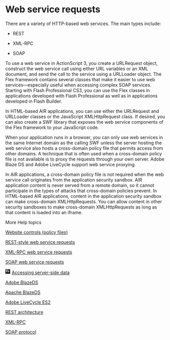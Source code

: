 # Web service requests

There are a variety of HTTP-based web services. The main types include:

- REST

- XML-RPC

- SOAP

To use a web service in ActionScript 3, you create a URLRequest object,
construct the web service call using either URL variables or an XML document,
and send the call to the service using a URLLoader object. The Flex framework
contains several classes that make it easier to use web services—especially
useful when accessing complex SOAP services. Starting with Flash Professional
CS3, you can use the Flex classes in applications developed with Flash
Professional as well as in applications developed in Flash Builder.

In HTML-based AIR applications, you can use either the URLRequest and URLLoader
classes or the JavaScript XMLHttpRequest class. If desired, you can also create
a SWF library that exposes the web service components of the Flex framework to
your JavaScript code.

When your application runs in a browser, you can only use web services in the
same Internet domain as the calling SWF unless the server hosting the web
service also hosts a cross-domain policy file that permits access from other
domains. A technique that is often used when a cross-domain policy file is not
available is to proxy the requests through your own server. Adobe Blaze DS and
Adobe LiveCycle support web service proxying.

In AIR applications, a cross-domain policy file is not required when the web
service call originates from the application security sandbox. AIR application
content is never served from a remote domain, so it cannot participate in the
types of attacks that cross-domain policies prevent. In HTML-based AIR
applications, content in the application security sandbox can make cross-domain
XMLHttpRequests. You can allow content in other security sandboxes to make
cross-domain XMLHttpRequests as long as that content is loaded into an iframe.

More Help topics

[Website controls (policy files)](../../security/permission-controls.md#website-controls-policy-files)

[REST-style web service requests](./rest-style-web-service-requests.md)

[XML-RPC web service requests](./xml-rpc-web-service-requests.md)

[SOAP web service requests](./soap-web-service-requests.md)

![](../../img/flexLinkIndicator.png)
[Accessing server-side data](https://web.archive.org/web/20150414032840/http://help.adobe.com/en_US/flex/accessingdata/WS2db454920e96a9e51e63e3d11c0bf69084-7ff2.html)

[Adobe BlazeDS](http://opensource.adobe.com/wiki/display/blazeds/BlazeDS)

[Apache BlazeDS](https://flex.apache.org/download-blazeds.html)

[Adobe LiveCycle ES2](https://web.archive.org/web/20140302041751/http://www.adobe.com/devnet/livecycle.html)

[REST architecture](http://www.ics.uci.edu/~fielding/pubs/dissertation/rest_arch_style.htm)

[XML-RPC](http://en.wikipedia.org/wiki/XML-RPC)

[SOAP protocol](http://www.w3.org/TR/soap/)
